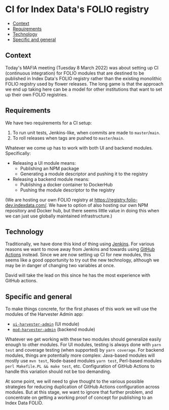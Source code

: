 # CI for Index Data's FOLIO registry

<!-- md2toc -l 2 ci.md -->
* [Context](#context)
* [Requirements](#requirements)
* [Technology](#technology)
* [Specific and general](#specific-and-general)


## Context

Today's MAFIA meeting (Tuesday 8 March 2022) was about setting up CI (continuous integration) for FOLIO modules that are destined to be published in Index Data's FOLIO registry rather than the existing monolithic FOLIO registry used by flower releases. The long game is that the approach we end up taking here can be a model for other institutions that want to set up their own FOLIO registries.


## Requirements

We have two requirements for a CI setup:
1. To run unit tests, Jenkins-like, when commits are made to `master`/`main`.
2. To roll releases when tags are pushed to `master`/`main`.

Whatever we come up has to work with both UI and backend modules. Specifically:
* Releasing a UI module means:
  * Publishing an NPM package
  * Generating a module descriptor and pushing it to the registry
* Releasing a backend module means:
  * Publishing a docker container to DockerHub
  * Pushing the module descriptor to the registry

(We are hosting our own FOLIO registry at https://registry.folio-dev.indexdata.com/. We have to option of also hosting our own NPM repository and Docker hub, but there seems little value in doing this when we can just use globally maintained infrastructure.)


## Technology

Traditionally, we have done this kind of thing using [Jenkins](https://www.jenkins.io/). For various reasons we want to move away from Jenkins and towards using [GitHub Actions](https://github.com/features/actions) instead. Since we are now setting up CI for new modules, this seems like a good opportunity to try out the new technology, although we may be in danger of changing two variables at once.

David will take the lead on this since he has the most experience with GitHub actions.


## Specific and general

To make things concrete, for the first phases of this work we will use the modules of the Harvester Admin app:
* [`ui-harvester-admin`](https://github.com/indexdata/ui-harvester-admin) (UI module)
* [`mod-harvester-admin`](https://github.com/indexdata/mod-harvester-admin) (backend module)

Whatever we get working with these two modules should generalize easily enough to other modules. For UI modules, testing is always done with `yarn test` and coverage testing (when supported) by `yarn coverage`. For backend modules, things are potentially more complex: Java-based modules will mostly use `mvn test`, Node-based modules `yarn test`, Perl-based modules `perl Makefile.PL && make test`, etc. Configuration of GitHub Actions to handle this variation should not be too demanding.

At some point, we will need to give thought to the various possible strategies for reducing duplication of GitHub Actions configuration across modules. But at this stage, we want to ignore that further problem, and concentrate on getting a working proof of concept for publishing to an Index Data FOLIO.



